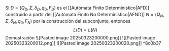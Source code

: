 Si $D = (Q_D, Σ, δ_D, {q_0} , F_D )$  es el  [[Autómata Finito Determinístico|AFD]] construido a partir del [[Autómata Finito No Determinístico|AFND]] $N = (Q_N, Σ, δ_N, q_0 , F_N )$ por la construcción del subconjunto, entonces $$L(D)=L(N)$$
Demostración
![[Pasted image 20250323200000.png]]
![[Pasted image 20250323200012.png]]
![[Pasted image 20250323200020.png]] ^8c0b37